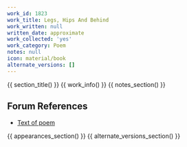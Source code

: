 ```yaml
---
work_id: 1823
work_title: Legs, Hips And Behind
work_written: null
written_date: approximate
work_collected: 'yes'
work_category: Poem
notes: null
icon: material/book
alternate_versions: []
---
```


{{ section_title() }}
{{ work_info() }}
{{ notes_section() }}
## Forum References
- [Text of poem](https://bukowskiforum.com/showthread.php?t=4170)

{{ appearances_section() }}
{{ alternate_versions_section() }}